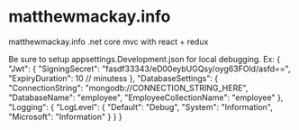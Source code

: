 # matthewmackay.info
matthewmackay.info .net core mvc with react + redux


Be sure to setup appsettings.Development.json for local debugging. Ex:
{
  "Jwt": {
	"SigningSecret": "fasdf33343/eD00eybUGQsy/oyg63FOld/asfd==",
    "ExpiryDuration": 10 // minutess
  },
  "DatabaseSettings": { 
    "ConnectionString": "mongodb://CONNECTION_STRING_HERE",
    "DatabaseName": "employee",
    "EmployeeCollectionName": "employee"
  },
  "Logging": {
    "LogLevel": {
      "Default": "Debug",
      "System": "Information",
      "Microsoft": "Information"
    }
  }
}
